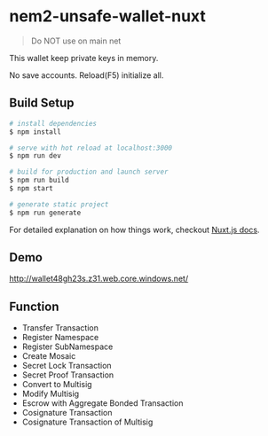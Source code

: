 # nem2-unsafe-wallet-nuxt

> Do NOT use on main net

This wallet keep private keys in memory.

No save accounts. Reload(F5) initialize all.

## Build Setup

``` bash
# install dependencies
$ npm install

# serve with hot reload at localhost:3000
$ npm run dev

# build for production and launch server
$ npm run build
$ npm start

# generate static project
$ npm run generate
```

For detailed explanation on how things work, checkout [Nuxt.js docs](https://nuxtjs.org).

## Demo

http://wallet48gh23s.z31.web.core.windows.net/

## Function

- Transfer Transaction
- Register Namespace
- Register SubNamespace
- Create Mosaic
- Secret Lock Transaction
- Secret Proof Transaction
- Convert to Multisig
- Modify Multisig
- Escrow with Aggregate Bonded Transaction
- Cosignature Transaction
- Cosignature Transaction of Multisig
